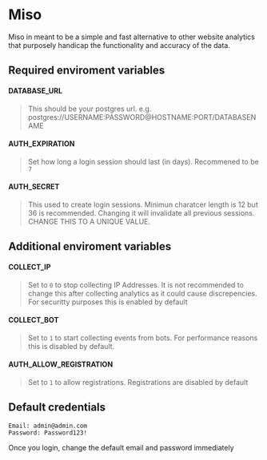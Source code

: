 # Miso
Miso in meant to be a simple and fast alternative to other website analytics that purposely handicap the functionality and accuracy of the data.

## Required enviroment variables
#### DATABASE_URL
> This should be your postgres url. e.g. postgres://USERNAME:PASSWORD@HOSTNAME:PORT/DATABASENAME
#### AUTH_EXPIRATION
> Set how long a login session should last (in days). Recommened to be `7`
#### AUTH_SECRET
> This used to create login sessions. Minimun charatcer length is 12 but 36 is recommended. Changing it will invalidate all previous sessions. CHANGE THIS TO A UNIQUE VALUE.

## Additional enviroment variables
#### COLLECT_IP
> Set to `0` to stop collecting IP Addresses. It is not recommended to change this after collecting analytics as it could cause discrepencies. For securitty purposes this is enabled by default
#### COLLECT_BOT
> Set to `1` to start collecting events from bots. For performance reasons this is disabled by default.
#### AUTH_ALLOW_REGISTRATION
> Set to `1` to allow registrations. Registrations are disabled by default

## Default credentials
```
Email: admin@admin.com
Password: Password123!
```
Once you login, change the default email and password immediately